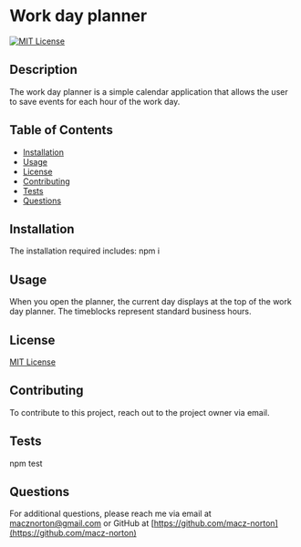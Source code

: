# Work day planner

[![MIT License](https://img.shields.io/badge/License-MIT-yellow.svg)](https://opensource.org/licenses/MIT)

## Description

The work day planner is a simple calendar application that allows the user to save events for each hour of the work day.

## Table of Contents
  
* [Installation](#installation)
* [Usage](#usage)
* [License](#license)
* [Contributing](#contributing)
* [Tests](#tests)
* [Questions](#questions)

## Installation

The installation required includes: npm i

## Usage

When you open the planner, the current day displays at the top of the work day planner. The timeblocks represent standard business hours.

## License

[MIT License](https://choosealicense.com/licenses/mit/)

## Contributing

To contribute to this project, reach out to the project owner via email.

## Tests

npm test

## Questions

For additional questions, please reach me via email at [macznorton@gmail.com](mailto:macznorton@gmail.com) or GitHub at [https://github.com/macz-norton](https://github.com/macz-norton)

